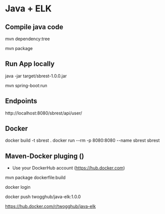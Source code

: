 # Java + ELK

## Compile java code
mvn dependency:tree

mvn package

## Run App locally

java -jar target/sbrest-1.0.0.jar

mvn spring-boot:run

## Endpoints 

http://localhost:8080/sbrest/api/user/


## Docker  

docker build -t sbrest .
docker run --rm -p 8080:8080 --name sbrest sbrest

## Maven-Docker pluging () 

- Use your DockerHub account (https://hub.docker.com)

mvn package dockerfile:build

docker login

docker push twogghub/java-elk:1.0.0

https://hub.docker.com/r/twogghub/java-elk

